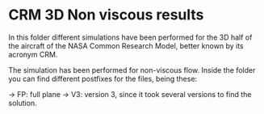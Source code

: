 # CRM 3D Non viscous results

In this folder different simulations have been performed for the 3D half of the aircraft of the NASA Common Research Model, 
better known by its acronym CRM. 

The simulation has been performed for non-viscous flow.
Inside the folder you can find different postfixes for the files, being these:

-> FP: full plane
-> V3: version 3, since it took several versions to find the solution.
